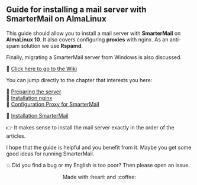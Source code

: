 ## Guide for installing a mail server with SmarterMail on AlmaLinux

This guide should allow you to install a mail server with **SmarterMail** on **AlmaLinux 10**. It also covers configuring **proxies** with nginx. As an anti-spam solution we use **Rspamd**.

Finally, migrating a SmarterMail server from Windows is also discussed.

:link: [Click here to go to the Wiki](../../wiki)

You can jump directly to the chapter that interests you here:

:link: [Preparing the server](../../wiki/Preparing-the-server)<br>
:link: [Installation nginx](../../wiki/Installation-nginx)<br>
:link: [Configuration Proxy for SmarterMail](../../wiki/Configuration-Proxy-for-SmarterMail)<br>

:link: [Installation SmarterMail](../../wiki/Installation-SmarterMail)

:point_right: It makes sense to install the mail server exactly in the order of the articles.<br>

I hope that the guide is helpful and you benefit from it. Maybe you get some good ideas for running SmarterMail.

:collision: Did you find a bug or my English is too poor? Then please open an issue.

<p align="center">Made with :heart: and :coffee:</p>
